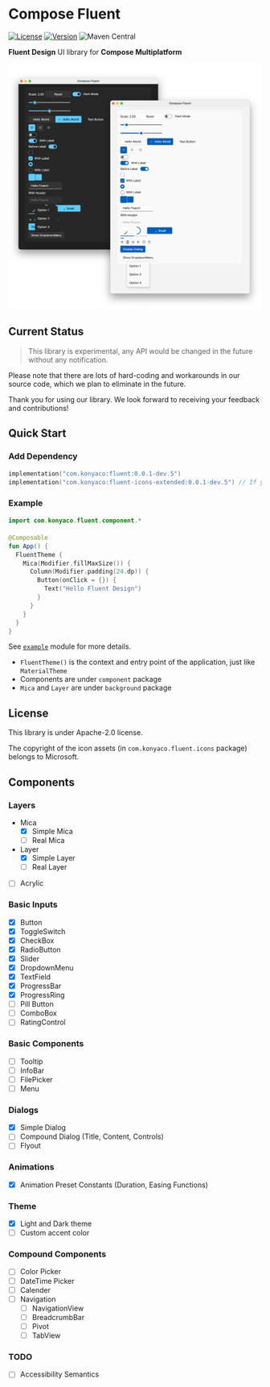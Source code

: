# Compose Fluent

[![License](https://img.shields.io/github/license/Konyaco/compose-fluent-ui)](LICENSE)
[![Version](https://img.shields.io/github/v/release/Konyaco/compose-fluent-ui?include_prereleases)](https://github.com/Konyaco/compose-fluent-ui/releases)
![Maven Central](https://img.shields.io/maven-central/v/com.konyaco/fluent)


**Fluent Design** UI library for **Compose Multiplatform**

![Example](assets/screenshot.png)

## Current Status

> This library is experimental, any API would be changed in the future without any notification.

Please note that there are lots of hard-coding and workarounds in our source code, which we plan to eliminate in the future.

Thank you for using our library. We look forward to receiving your feedback and contributions!


## Quick Start

### Add Dependency

```kts
implementation("com.konyaco:fluent:0.0.1-dev.5")
implementation("com.konyaco:fluent-icons-extended:0.0.1-dev.5") // If you want to use full fluent icons.
```

### Example

```kotlin
import com.konyaco.fluent.component.*

@Composable
fun App() {
  FluentTheme {
    Mica(Modifier.fillMaxSize()) {
      Column(Modifier.padding(24.dp)) {
        Button(onClick = {}) {
          Text("Hello Fluent Design")
        }
      }
    }
  }
}
```
See [`example`](example) module for more details.

- `FluentTheme()` is the context and entry point of the application, just like `MaterialTheme`
- Components are under `component` package
- `Mica` and `Layer` are under `background` package

## License

This library is under Apache-2.0 license.

The copyright of the icon assets (in `com.konyaco.fluent.icons` package) belongs to Microsoft.

## Components

### Layers

- Mica
  - [x] Simple Mica
  - [ ] Real Mica
- Layer
  - [x] Simple Layer
  - [ ] Real Layer
- [ ] Acrylic

### Basic Inputs

- [x] Button
- [x] ToggleSwitch
- [x] CheckBox
- [x] RadioButton
- [x] Slider
- [x] DropdownMenu
- [x] TextField
- [x] ProgressBar
- [x] ProgressRing
- [ ] Pill Button
- [ ] ComboBox
- [ ] RatingControl

### Basic Components

- [ ] Tooltip
- [ ] InfoBar
- [ ] FilePicker
- [ ] Menu

### Dialogs

- [x] Simple Dialog
- [ ] Compound Dialog (Title, Content, Controls)
- [ ] Flyout

### Animations

- [x] Animation Preset Constants (Duration, Easing Functions)

### Theme

- [x] Light and Dark theme
- [ ] Custom accent color

### Compound Components

- [ ] Color Picker
- [ ] DateTime Picker
- [ ] Calender
- [ ] Navigation
  - [ ] NavigationView
  - [ ] BreadcrumbBar
  - [ ] Pivot
  - [ ] TabView

### TODO


- [ ] Accessibility Semantics
